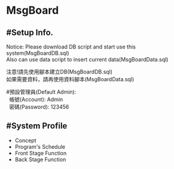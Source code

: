 # MsgBoard
## #Setup Info.
Notice: Please download DB script and start use this system(MsgBoardDB.sql)</br>
Also can use data script to insert current data(MsgBoardData.sql)</br>
<p></p>
注意!請先使用腳本建立DB(MsgBoardDB.sql)</br>
如果需要資料，請再使用資料腳本(MsgBoardData.sql)</br>
<p></p>
#預設管理員(Default Admin):</br>
&nbsp;&nbsp;帳號(Account): Admin</br>
&nbsp;&nbsp;密碼(Password): 123456

## #System Profile
* Concept
* Program's Schedule
* Front Stage Function
* Back Stage Function
